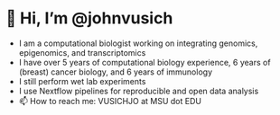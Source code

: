 # 👋 Hi, I’m @johnvusich
- I am a computational biologist working on integrating genomics, epigenomics, and transcriptomics
- I have over 5 years of computational biology experience, 6 years of (breast) cancer biology, and 6 years of immunology
- I still perform wet lab experiments
- I use Nextflow pipelines for reproducible and open data analysis
- 📫 How to reach me: VUSICHJO at MSU dot EDU
